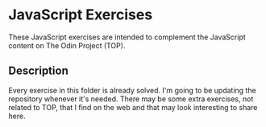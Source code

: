 # JavaScript Exercises

These JavaScript exercises are intended to complement the JavaScript content on The Odin Project (TOP).

## Description

Every exercise in this folder is already solved. I'm going to be updating the repository whenever it's needed. There may be some extra exercises, not related to TOP, that I find on the web and that may look interesting to share here.

